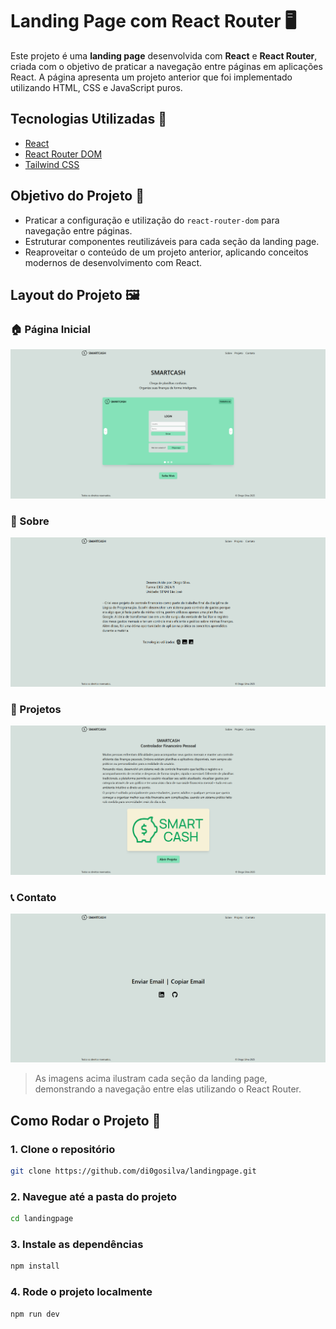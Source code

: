 # Landing Page com React Router 🖥️

Este projeto é uma **landing page** desenvolvida com **React** e **React Router**, criada com o objetivo de praticar a navegação entre páginas em aplicações React. A página apresenta um projeto anterior que foi implementado utilizando HTML, CSS e JavaScript puros.

## Tecnologias Utilizadas 🚀

- [React](https://reactjs.org/)
- [React Router DOM](https://reactrouter.com/)
- [Tailwind CSS](https://tailwindcss.com/docs/installation/using-vite)

## Objetivo do Projeto 🎯

- Praticar a configuração e utilização do `react-router-dom` para navegação entre páginas.
- Estruturar componentes reutilizáveis para cada seção da landing page.
- Reaproveitar o conteúdo de um projeto anterior, aplicando conceitos modernos de desenvolvimento com React.

## Layout do Projeto 🖼️

### 🏠 Página Inicial
![Página Inicial](./assets/home.png)

### 👤 Sobre
![Seção Sobre](./assets/sobre.png)

### 📁 Projetos
![Seção Projetos](./assets/projetos.png)

### 📞 Contato
![Seção Contato](./assets/contato.png)

> As imagens acima ilustram cada seção da landing page, demonstrando a navegação entre elas utilizando o React Router.

## Como Rodar o Projeto 🔧

### 1. Clone o repositório
```bash
git clone https://github.com/di0gosilva/landingpage.git
```

### 2. Navegue até a pasta do projeto
```bash
cd landingpage
```

### 3. Instale as dependências
```bash
npm install
```

### 4. Rode o projeto localmente
```bash
npm run dev
```

